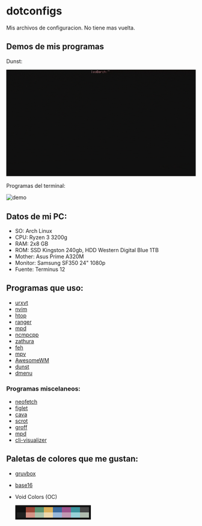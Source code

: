 # dotconfigs

Mis archivos de configuracion. No tiene mas vuelta.

## Demos de mis programas
Dunst:

![dunstdemo](/demos/dunstdemo.gif)

Programas del terminal:

![demo](/demos/demotodo.gif)

## Datos de mi PC:
* SO: Arch Linux
* CPU: Ryzen 3 3200g
* RAM: 2x8 GB
* ROM: SSD Kingston 240gb, HDD Western Digital Blue 1TB
* Mother: Asus Prime A320M
* Monitor: Samsung SF350 24" 1080p
* Fuente: Terminus 12

## Programas que uso:

* [urxvt](https://github.com/neovim/neovim)
* [nvim](https://github.com/neovim/neovim)
* [htop](https://github.com/hishamhm/htop)
* [ranger](https://github.com/ranger/ranger)
* [mpd](https://github.com/neovim/neovim)
* [ncmpcpp](https://github.com/ncmpcpp/ncmpcpp)
* [zathura](https://pwmt.org/projects/zathura/)
* [feh](https://feh.finalrewind.org/)
* [mpv](https://mpv.io/)
* [AwesomeWM](https://awesomewm.org/)
* [dunst](https://dunst-project.org/)
* [dmenu](https://tools.suckless.org/dmenu/)

### Programas miscelaneos:

* [neofetch](https://github.com/dylanaraps/neofetch)
* [figlet](http://www.figlet.org/)
* [cava](https://github.com/karlstav/cava)
* [scrot](https://github.com/resurrecting-open-source-projects/scrot)
* [groff](https://www.gnu.org/software/groff/)
* [mpd](https://github.com/neovim/neovim)
* [cli-visualizer](https://github.com/dpayne/cli-visualizer)

## Paletas de colores que me gustan:

* [gruvbox](https://github.com/morhetz/gruvbox)
* [base16](https://github.com/morhetz/gruvbox)
* Void Colors (OC)

   ![void](https://github.com/D4rkar0k/dotconfigs/blob/main/voidcolors.png)

